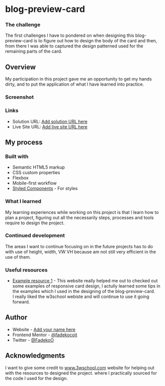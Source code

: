 # blog-preview-card

### The challenge

The first challenges l have to pondered on when designing this blog-preview-card is to figure out how to design the body of the card and then, from there l was able to captured the design patterned used for the remaining parts of the card.

## Overview

My participation in this project gave me an opportunity to get my hands dirty, and to put the application of what l have learned into practice.

### Screenshot

### Links

- Solution URL: [Add solution URL here](https://github.com/fadekocodeit/blog-preview-card.git)
- Live Site URL: [Add live site URL here](https://fadekocodeit.github.io/blog-preview-card/)

## My process

### Built with

- Semantic HTML5 markup
- CSS custom properties
- Flexbox
- Mobile-first workflow
- [Styled Components](https://styled-components.com/) - For styles

### What I learned

My learning experiences while working on this project is that l learn how to plan a project, figuring out all the necessarily steps, processes and tools require to design the project.

### Continued development

The areas l want to continue focusing on in the future projects has to do with use of height, width, VW VH because am not still very efficient in the use of them.

### Useful resources

- [Example resource 1](https://www.w3school.com) - This website really helped me out to checked out some examples of responsive card design, l actully learned some tips in the examples which l used in the designing of the blog-preview-card.  
  I really liked the w3school webiste and will continue to use it going forward.

## Author

- Website - [Add your name here](https://www.your-site.com)
- Frontend Mentor - [@fadekocoit](https://www.frontendmentor.io/profile/yourusername)
- Twitter - [@FadekoO](https://www.twitter.com/yourusername)

## Acknowledgments

I want to give some credit to www.3wschool.com website for helping out with the resources to designed the project. where l practically sourced for the code l used for the design.
